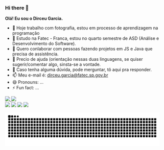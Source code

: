 ### Hi there 👋

<!--
**Dirceug/Dirceug** is a ✨ _special_ ✨ repository because its `README.md` (this file) appears on your GitHub profile.

Here are some ideas to get you started:

- 🔭 I’m currently working on ...
- 🌱 I’m currently learning ...
- 👯 I’m looking to collaborate on ...
- 🤔 I’m looking for help with ...
- 💬 Ask me about ...
- 📫 How to reach me: ...
- 😄 Pronouns: ...
- ⚡ Fun fact: ...
-->

<strong>Olá! Eu sou o Dirceu Garcia.</strong>

- 🔭 Hoje trabalho com fotografia, estou em processo de aprendizagem na programação
- 🌱 Estudo na Fatec - Franca, estou no quarto semestre de ASD (Análise e Desenvolvimento do Software).
- 👯 Quero conlaborar com pessoas fazendo projetos em JS e Java que precisa de assistência.
- 🤔 Precio de ajuda (orientação nessas duas linguagens, se quiser sugerir/comentar algo, sinsta-se a vontade.
- 💬 Caso tenha alguma dúvida, pode merguntar, tô aqui pra responder.
- 📫 Meu e-mail é: dirceu.garcia@fatec.sp.gov.br
- 😄 Pronouns: ...
- ⚡ Fun fact: ...

 <div>
  <a href="https://github.com/dirceug">
  <img height="170em" src="https://github-readme-stats.vercel.app/api?username=dirceug&show_icons=true&theme=dracula&include_all_commits=true&count_private=true"/>
  <img height="170em" src="https://github-readme-stats.vercel.app/api/top-langs/?username=dirceug&layout=compact&langs_count=7&theme=dracula"/>
</div>
  
<div> 
  <a href="https://instagram.com/dirceugarcia" target="_blank"><img src="https://img.shields.io/badge/-Instagram-%23E4405F?style=for-the-badge&logo=instagram&logoColor=white" target="_blank"></a>
 <a href="https://discord.gg/Dirceug2jr#1885" target="_blank"><img src="https://img.shields.io/badge/Discord-7289DA?style=for-the-badge&logo=discord&logoColor=white" target="_blank"></a> 
  <a href = "mailto:dirceu.garcia@rfatec.sp.gov.br"><img src="https://img.shields.io/badge/-Gmail-%23333?style=for-the-badge&logo=gmail&logoColor=white" target="_blank"></a>
  <a href="https://www.linkedin.com/in/dirceu-garcia-451197105" target="_blank"><img src="https://img.shields.io/badge/-LinkedIn-%230077B5?style=for-the-badge&logo=linkedin&logoColor=white" target="_blank"></a> 
 
  ![Snake animation](https://github.com/Dirceug/Dirceug/blob/output/github-contribution-grid-snake.svg)
 
</div>
